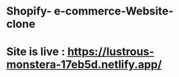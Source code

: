 # Shopify- e-commerce-Website-clone

# Site is live : https://lustrous-monstera-17eb5d.netlify.app/
